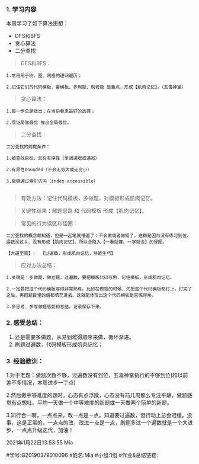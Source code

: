 ### 1. 学习内容

本周学习了如下算法思想：

- DFS和BFS
- 贪心算法
- 二分查找

> DFS和BFS：

```
1.常用用于树、图、网格的递归遍历；

2.记住它们的代码模板，套模板、多刷题、刷老题 是重点，形成【肌肉记忆】。（五毒神掌）
```



> 贪心算法：

```
1.每一步总是做出：在当前看来最好的选择；

2.保证局部最优 推出全局最优。
```



> 二分查找：

```
二分查找的前提条件：

1.被查找目标，具有有序性（单调递增或递减）

2.有界性bounded（不会无穷大或无穷小）

3.能够通过索引访问（index accessible）


```



>有效方法：记住代码模板，多做题，对模板形成肌肉记忆。



>关键性结果：解题思路 和 代码模板 形成【肌肉记忆】。



> 常见的行为误区和怪圈：

```
二分查找的概念都知道，但是一起笔就懵逼了：不会做或者做错了。这都是因为没有练习到位、遍数没过关、没有形成【肌肉记忆】。所以会陷入【一看就懂、一学就会】的怪圈。

【大道至简】:  【过遍数，形成肌肉记忆，熟能生巧】 
```



>应对方法总结：

```
1.关键是：多做题，做老题，过遍数，要把模版代码写熟，记住模板，形成肌肉记忆。

2.一定要把这个代码模板写得非常熟练。比如在做题的时候，先把这个代码模板都打上，打完了之后，再把题目里的值都填充进去。这就能体现出这个代码模板是否练得熟。

3.多思考、多写做题感受和总结。记录保存下来。
```



### 2. 感受总结：



1. 还是需要多做题，从易到难得顺序来做，循环渐进。
2. 刷题过遍数，代码模板形成肌肉记忆；





### 3. 经验教训：

​	  1.对于老题：做题次数不够，过遍数没有到位，五毒神掌执行的不够到位(和以前差不多情况，本周进步一丁点)

​	  2.然后做中等难度的题时，心态有点浮躁，心态没有前几周那么专注平静，做题感觉有点想吐。平均一天做一个中等难度的新题或一天做两个简单的新题。

​	  3.知行合一啊，一点点来，改一点是一点。知道要过遍数，但行动上总会迟缓。没事，这是正常的，一点点的改，改进一点是一点，刷题多过一个遍数就是一个大进步，一点点升级迭代，加油！









2021年1月22日13:53:55 Mia





\#学号:G20190379010096
\#姓名:Mia
\#小组:1组
\#作业&总结链接:


